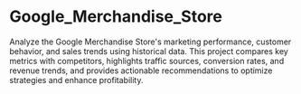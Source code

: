 # Google_Merchandise_Store
Analyze the Google Merchandise Store's marketing performance, customer behavior, and sales trends using historical data. This project compares key metrics with competitors, highlights traffic sources, conversion rates, and revenue trends, and provides actionable recommendations to optimize strategies and enhance profitability.

